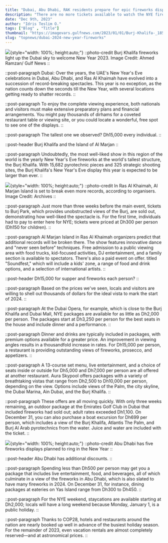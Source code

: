 ```yaml
---
title: "Dubai, Abu Dhabi, RAK residents prepare for epic fireworks displays on New Year's Eve 2024"
description: "There are no more tickets available to watch the NYE fireworks at Burj Khalifa at Burj Park in 2024"
date: "Dec 9th, 2023"
author: "Idris Teslim O."
tags: ["Blog" , "Title"]
thumbnail: "https://imagevars.gulfnews.com/2023/01/01/Burj-Khalifa-_18569e6cdc1_large.jpg"
slug: "topnews/dubai-2024-new-year-fireworks"
---
```


![](https://imagevars.gulfnews.com/2023/01/01/Burj-Khalifa-_18569e6cdc1_large.jpg){style="width: 100%; height:auto;"}
::photo-credit
Burj Khalifa fireworks light up the Dubai sky to welcome New Year 2023. Image Credit: Ahmed Ramzan/ Gulf News
::

::post-paragraph
Dubai: Over the years, the UAE's New Year's Eve celebrations in Dubai, Abu Dhabi, and Ras Al Khaimah have evolved into a succession of record-breaking spectacles. This year is no exception, as the nation counts down the seconds till the New Year, with several locations getting ready to shatter records.
::

::post-paragraph
To enjoy the complete viewing experience, both nationals and visitors must make extensive preparatory plans and financial arrangements. You might pay thousands of dirhams for a coveted restaurant table or viewing site, or you could locate a wonderful, free spot to see one of the displays.
::

::post-paragraph
The tallest one we observed? Dh15,000 every individual.
::

::post-header
Burj Khalifa and the Island of Al Marjan
::

::post-paragraph
Undoubtedly, the most well-liked show in this region of the world is the yearly New Year's Eve fireworks at the world's tallest structure, the Burj Khalifa. With 15,682 pyrotechnic pieces and 325 strategic shooting sites, the Burj Khalifa's New Year's Eve display this year is expected to be larger than ever.
::

![](https://imagevars.gulfnews.com/2020/01/01/RAK-fireworks-record_16f61818fc3_original-ratio.jpg){style="width: 100%; height:auto;"}
::photo-credit
In Ras Al Khaimah, Al Marjan Island is set to break even more records, according to organisers. Image Credit: Archives
::

::post-paragraph
Just more than three weeks before the main event, tickets to Burj Park, which provides unobstructed views of the Burj, are sold out, demonstrating how well-liked the spectacle is. For the first time, individuals had to pay to enter here for NYE; tickets were priced at Dh300 per person (Dh150 for children).
::

::post-paragraph
Al Marjan Island in Ras Al Khaimah organizers predict that additional records will be broken there. The show features innovative dance and "never seen before" techniques. Free admission to a public viewing area with food trucks, kid-focused activities, DJ entertainment, and a family section is available to spectators. There's also a paid event on offer. titled "Soundfest," which will include a kids' zone, a range of food and drink options, and a selection of international artists.
::

::post-header
Dh15,000 for supper and fireworks each person?
::

::post-paragraph
Based on the prices we've seen, locals and visitors are willing to shell out thousands of dollars for the ideal vista to mark the start of 2024.
::

::post-paragraph
At the Dubai Opera, for example, which is close to the Burj Khalifa and Dubai Mall, NYE packages are available for as little as Dh2,000 per person. The packages start at Dh3,250 per person for the best seats in the house and include dinner and a performance.
::

::post-paragraph
Dinner and drinks are typically included in packages, with premium options available for a greater price. An improvement in viewing angles results in a thousandfold increase in rates. For Dh15,000 per person, a restaurant is providing outstanding views of fireworks, prosecco, and appetizers.
::

::post-paragraph
A 13-course set menu, live entertainment, and a choice of seats inside or outside for Dh5,000 and Dh7,000 per person are all offered at another restaurant. Aura Skypool offers packages with a variety of breathtaking vistas that range from Dh2,500 to Dh10,000 per person, depending on the view. Options include views of the Palm, the city skyline, the Dubai Marina, Ain Dubai, and the Burj Khalifa.
::

::post-paragraph
These offers are all moving quickly. With only three weeks remaining, an outdoor package at the Emirates Golf Club in Dubai that included fireworks had sold out; adult rates exceeded Dh1,100. On December 31, you can also purchase a boat excursion for Dh699 per person, which includes a view of the Burj Khalifa, Atlantis The Palm, and Burj Al Arab pyrotechnics from the water. Juice and water are included with the ticket.
::

![](https://imagevars.gulfnews.com/2022/01/01/Yas-Island-fireworks._17e123a48aa_original-ratio.jpg){style="width: 100%; height:auto;"}
::photo-credit
Abu Dhabi has five fireworks displays planned to ring in the New Year
::

::post-header
Abu Dhabi has additional discounts.
::

::post-paragraph
Spending less than Dh500 per person may get you a package that includes live entertainment, food, and beverages, all of which culminate in a view of the fireworks in Abu Dhabi, which is also slated to have many fireworks in 2024. On December 31, for instance, dining packages at eateries on Yas Island range from Dh300 to Dh450.
::

::post-paragraph
For the NYE weekend, staycations are available starting at Dh2,000; locals will have a long weekend because Monday, January 1, is a public holiday.
::

::post-paragraph
Thanks to COP28, hotels and restaurants around the nation are nearly booked up well in advance of the busiest holiday season. For the remainder of 2023, even vacation rentals are almost completely reserved—and at astronomical prices.
::
